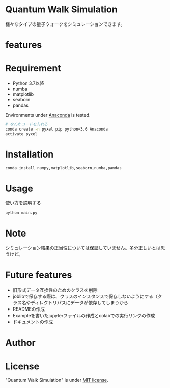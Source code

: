 # Quantum Walk Simulation
 
様々なタイプの量子ウォークをシミュレーションできます。
 
# features


# Requirement
 
* Python 3.7以降
* numba
* matplotlib
* seaborn
* pandas

Environments under [Anaconda](https://www.anaconda.com/) is tested.
 
```bash
# なんかコードを入れる
conda create -n pyxel pip python=3.6 Anaconda
activate pyxel
```
 
# Installation
 
```bash
conda install numpy,matplotlib,seaborn,numba,pandas
```
 
# Usage

使い方を説明する
 
```bash
python main.py
```
 
# Note
 
シミュレーション結果の正当性については保証していません。多分正しいとは思うけど。

# Future features
 - 旧形式データ互換性のためのクラスを削除
 - joblibで保存する際は、クラスのインスタンスで保存しないようにする（クラス名やディレクトリパスにデータが依存してしまうから
 - READMEの作成
 - Exampleを書いたjupyterファイルの作成とcolabでの実行リンクの作成
 - ドキュメントの作成

# Author
 
 
# License
 
"Quantum Walk Simulation" is under [MIT license](https://en.wikipedia.org/wiki/MIT_License).